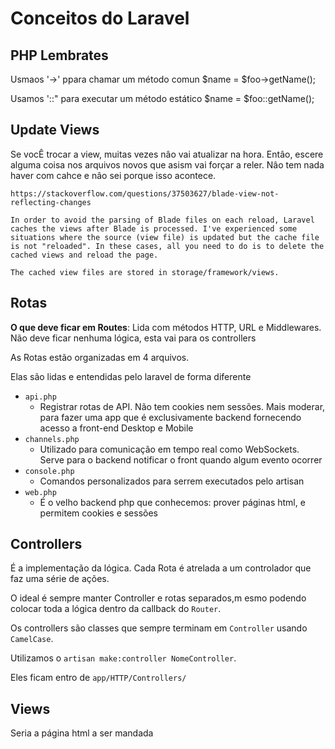 # Conceitos do Laravel

## PHP Lembrates

Usmaos '->' ppara chamar um método comun
$name = $foo->getName();

Usamos '::" para executar um método estático
$name = $foo::getName();

## Update Views

Se vocÊ trocar a view, muitas vezes nâo vai atualizar na hora. Entâo, escere alguma coisa nos arquivos novos que asism vai forçar a reler. Nâo tem nada haver com cahce e nâo sei porque isso acontece.

````
https://stackoverflow.com/questions/37503627/blade-view-not-reflecting-changes

In order to avoid the parsing of Blade files on each reload, Laravel caches the views after Blade is processed. I've experienced some situations where the source (view file) is updated but the cache file is not "reloaded". In these cases, all you need to do is to delete the cached views and reload the page.

The cached view files are stored in storage/framework/views.
````

## Rotas

**O que deve ficar em Routes**: Lida com métodos HTTP, URL e Middlewares. Não deve ficar nenhuma lógica, esta vai para os controllers

As Rotas estão organizadas em 4 arquivos.

Elas são lidas e entendidas pelo laravel de forma diferente

+ `api.php`
  + Registrar rotas de API. Não tem cookies nem sessões. Mais moderar, para fazer uma app que é exclusivamente backend fornecendo acesso a front-end Desktop e Mobile
+ `channels.php`
  + Utilizado para comunicação em tempo real como WebSockets. Serve para o backend notificar o front quando algum evento ocorrer
+ `console.php`
  + Comandos personalizados para serrem executados pelo artisan
+ `web.php`
  + É o velho backend php que conhecemos: prover páginas html, e permitem cookies e sessões

## Controllers

É a implementação da lógica. Cada Rota é atrelada a um controlador que faz uma série de ações.

O ideal é sempre manter Controller e rotas separados,m esmo podendo colocar toda a lógica dentro da callback do `Router`.

Os controllers são classes que sempre terminam em `Controller` usando `CamelCase`.

Utilizamos o `artisan make:controller NomeController`.

Eles ficam entro de `app/HTTP/Controllers/`

## Views

Seria a página html a ser mandada